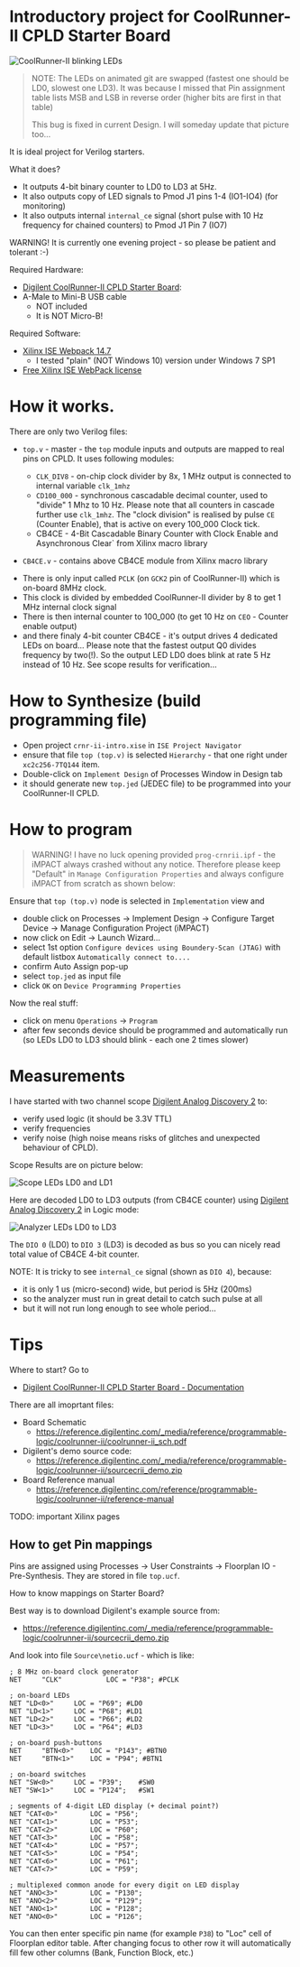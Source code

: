 # Introductory project for CoolRunner-II CPLD Starter Board

![CoolRunner-II blinking LEDs](https://raw.githubusercontent.com/hpaluch/crnr-ii-intro/master/assets/coolrunner-ii-in-action.gif)

> NOTE: The LEDs on animated git are swapped (fastest one should be LD0,
> slowest one LD3). It was because I missed that Pin assignment
> table lists MSB and LSB in reverse order (higher bits are first
> in that table)
>
> This bug is fixed in current Design. I will someday update that picture
> too...

It is ideal project for Verilog starters.

What it does?
- It outputs 4-bit binary counter to LD0 to LD3 at 5Hz.
- It also outputs copy of LED signals to Pmod J1 pins 1-4 (IO1-IO4)
  (for monitoring)
- It also outputs internal `internal_ce` signal 
  (short pulse with 10 Hz frequency for chained counters) to
  Pmod J1 Pin 7 (IO7)

WARNING! It is currently one evening project - so please
be patient and tolerant :-)

Required Hardware:

* [Digilent CoolRunner-II CPLD Starter Board][Digilent CoolRunner-II CPLD Starter Board]:
* A-Male to Mini-B USB cable
  - NOT included
  - It is NOT Micro-B!

Required Software:
* [Xilinx ISE Webpack 14.7][Xilinx ISE Webpack 14.7]
  - I tested "plain" (NOT Windows 10) version under Windows 7 SP1
* [Free Xilinx ISE WebPack license][Free Xilinx ISE WebPack license]

# How it works.

There are only two Verilog files:
- `top.v` - master - the `top` module inputs and outputs are mapped
  to real pins on CPLD. It uses following modules:
  - `CLK_DIV8` - on-chip clock divider by 8x, 1 MHz output is connected
     to internal variable `clk_1mhz`
  - `CD100_000` - synchronous cascadable decimal counter, used to
     "divide" 1 Mhz to 10 Hz. Please note that all counters in cascade
     further use `clk_1mhz`. The "clock division" is realised by
     pulse `CE` (Counter Enable), that is active on every 100_000 Clock
     tick.
   - CB4CE - 4-Bit Cascadable Binary Counter with Clock Enable and Asynchronous Clear` from Xilinx macro library

-  `CB4CE.v` - contains above CB4CE module from Xilinx macro library


* There is only input called `PCLK` (on `GCK2` pin of CoolRunner-II)
  which is on-board 8MHz clock.
* This clock is divided by embedded CoolRunner-II divider by 8 to get
  1 MHz internal clock signal 
* There is then internal counter to 100_000 (to get 10 Hz on `CEO` - Counter
  enable output)
* and there finaly 4-bit counter CB4CE - it's output drives 4 dedicated
  LEDs on board... Please note that the fastest output Q0 divides frequency
  by two(!). So the output LED LD0 does blink at rate 5 Hz instead of 10 Hz.
  See scope results for verification...

# How to Synthesize (build programming file)

* Open project `crnr-ii-intro.xise` in `ISE Project Navigator`
* ensure that file `top (top.v)` is selected `Hierarchy` - that
  one right under `xc2c256-7TQ144` item.
* Double-click on `Implement Design` of Processes Window in Design tab
* it should generate new `top.jed` (JEDEC file) to be programmed
  into your CoolRunner-II CPLD.

# How to program

> WARNING! I have no luck opening provided `prog-crnrii.ipf` - the
> iMPACT always crashed without any notice. Therefore please keep
> "Default" in `Manage Configuration Properties` and always
> configure iMPACT from scratch as shown below:

Ensure that `top (top.v)` node is selected in `Implementation` view and
* double click on Processes -> Implement Design -> Configure Target
  Device -> Manage Configuration Project (iMPACT)
* now click on Edit -> Launch Wizard...
* select 1st option `Configure devices using Boundery-Scan (JTAG)`
  with default listbox `Automatically connect to....`
* confirm Auto Assign pop-up
* select `top.jed` as input file
* click `OK` on `Device Programming Properties`

Now the real stuff:
* click on menu `Operations` -> `Program`
* after few seconds device should be programmed and automatically run
  (so LEDs LD0 to LD3 should blink - each one 2 times slower)

# Measurements

I have started with two channel
scope [Digilent Analog Discovery 2][Digilent Analog Discovery 2]
to:
- verify used logic (it should be 3.3V TTL)
- verify frequencies
- verify noise (high noise means risks of glitches and unexpected
  behaviour of CPLD).

Scope Results are on picture below:

![Scope LEDs LD0 and LD1](https://raw.githubusercontent.com/hpaluch/crnr-ii-intro/master/assets/scope-ld0-ld1.png)

Here are decoded LD0 to LD3 outputs (from CB4CE counter)
using [Digilent Analog Discovery 2][Digilent Analog Discovery 2] in
Logic mode:

![Analyzer LEDs LD0 to LD3](https://raw.githubusercontent.com/hpaluch/crnr-ii-intro/master/assets/analyzer-ld0-ld3.png)

The `DIO 0` (LD0) to `DIO 3` (LD3) is decoded as bus so you can nicely read
total value of CB4CE 4-bit counter.

NOTE: It is tricky to see `internal_ce` signal (shown as `DIO 4`), because:
- it is only 1 us (micro-second) wide, but period is 5Hz (200ms)
- so the analyzer must run in great detail to catch such pulse at all
- but it will not run long enough to see whole period...


# Tips

Where to start? Go to
 - [Digilent CoolRunner-II CPLD Starter Board - Documentation][Digilent CoolRunner-II CPLD Starter Board Support]

There are all imoprtant files:
- Board Schematic
  - https://reference.digilentinc.com/_media/reference/programmable-logic/coolrunner-ii/coolrunner-ii_sch.pdf
- Digilent's demo source code:
  - https://reference.digilentinc.com/_media/reference/programmable-logic/coolrunner-ii/sourcecrii_demo.zip
- Board Reference manual
  - https://reference.digilentinc.com/reference/programmable-logic/coolrunner-ii/reference-manual

TODO: important Xilinx pages

## How to get Pin mappings

Pins are assigned using Processes -> User Constraints -> Floorplan
IO - Pre-Synthesis. They are stored in file `top.ucf`.

How to know mappings on Starter Board?

Best way is to download Digilent's example source from:
- https://reference.digilentinc.com/_media/reference/programmable-logic/coolrunner-ii/sourcecrii_demo.zip

And look into file `Source\netio.ucf` - which is like:

```
; 8 MHz on-board clock generator
NET 	"CLK"			LOC = "P38"; #PCLK

; on-board LEDs
NET	"LD<0>"		LOC = "P69"; #LD0
NET	"LD<1>"		LOC = "P68"; #LD1
NET	"LD<2>"		LOC = "P66"; #LD2
NET	"LD<3>"		LOC = "P64"; #LD3

; on-board push-buttons
NET 	"BTN<0>" 	LOC = "P143"; #BTN0
NET 	"BTN<1>" 	LOC = "P94"; #BTN1

; on-board switches
NET	"SW<0>"		LOC = "P39";	#SW0
NET	"SW<1>"		LOC = "P124";	#SW1

; segments of 4-digit LED display (+ decimal point?)
NET	"CAT<0>"		LOC = "P56";
NET	"CAT<1>"		LOC = "P53";
NET	"CAT<2>"		LOC = "P60";
NET	"CAT<3>"		LOC = "P58";
NET	"CAT<4>"		LOC = "P57";
NET	"CAT<5>"		LOC = "P54";
NET	"CAT<6>"		LOC = "P61";
NET	"CAT<7>"		LOC = "P59";

; multiplexed common anode for every digit on LED display
NET	"ANO<3>"		LOC = "P130";
NET	"ANO<2>"		LOC = "P129";
NET	"ANO<1>"		LOC = "P128";
NET	"ANO<0>"		LOC = "P126";
```

You can then  enter specific pin name (for example `P38`)
to "Loc" cell of Floorplan editor table. After changing focus
to other row it will automatically fill few other columns (Bank, Function
Block, etc.)

[Free Xilinx ISE WebPack license]: https://www.xilinx.com/support/licensing_solution_center.html
[Xilinx ISE Webpack 14.7]: https://www.xilinx.com/support/download/index.html/content/xilinx/en/downloadNav/vivado-design-tools/archive-ise.html
[Digilent CoolRunner-II CPLD Starter Board]: https://store.digilentinc.com/coolrunner-ii-cpld-starter-board-limited-time/
[Digilent CoolRunner-II CPLD Starter Board Support]: https://reference.digilentinc.com/reference/programmable-logic/coolrunner-ii/start?redirect=1
[Digilent Analog Discovery 2]: https://store.digilentinc.com/analog-discovery-2-100msps-usb-oscilloscope-logic-analyzer-and-variable-power-supply/

